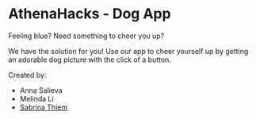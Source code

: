 # AthenaHacks - Dog App

Feeling blue? Need something to cheer you up? 

We have the solution for you! Use our app to cheer yourself up by getting an adorable dog picture with the click of a button.

Created by:
- Anna Salieva
- Melinda Li
- [Sabrina Thiem](http://github.com/sthiem)
